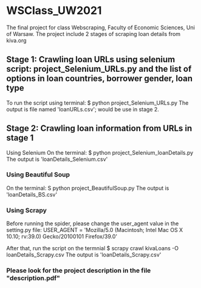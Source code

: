 # WSClass_UW2021
The final project for class Webscraping, Faculty of Economic Sciences, Uni of Warsaw.
The project include 2 stages of scraping loan details from kiva.org
## Stage 1: Crawling loan URLs using selenium script: project_Selenium_URLs.py and the list of options in loan countries, borrower gender, loan type
To run the script using terminal: $ python project_Selenium_URLs.py
The output is file named 'loanURLs.csv'; would be use in stage 2.

## Stage 2: Crawling loan information from URLs in stage 1
Using Selenium
On the terminal: $ python project_Selenium_loanDetails.py
The output is 'loanDetails_Selenium.csv'

### Using Beautiful Soup
On the terminal: S python project_BeautifulSoup.py
The output is 'loanDetails_BS.csv'

### Using Scrapy
Before running the spider, please change the user_agent value in the setting.py file:
USER_AGENT = 'Mozilla/5.0 (Macintosh; Intel Mac OS X 10.10; rv:39.0) Gecko/20100101 Firefox/39.0'

After that, run the script on the termnial $ scrapy crawl kivaLoans -O loanDetails_Scrapy.csv
The output is 'loanDetails_Scrapy.csv'

### Please look for the project description in the file "description.pdf"
